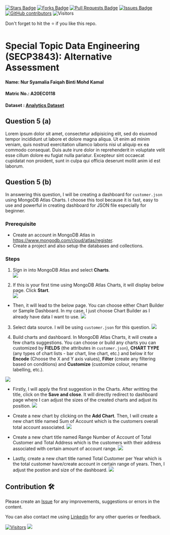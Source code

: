 <a href="https://github.com/drshahizan/SECP3843/stargazers"><img src="https://img.shields.io/github/stars/drshahizan/SECP3843" alt="Stars Badge"/></a>
<a href="https://github.com/drshahizan/SECP3843/network/members"><img src="https://img.shields.io/github/forks/drshahizan/SECP3843" alt="Forks Badge"/></a>
<a href="https://github.com/drshahizan/SECP3843/pulls"><img src="https://img.shields.io/github/issues-pr/drshahizan/SECP3843" alt="Pull Requests Badge"/></a>
<a href="https://github.com/drshahizan/SECP3843/issues"><img src="https://img.shields.io/github/issues/drshahizan/SECP3843" alt="Issues Badge"/></a>
<a href="https://github.com/drshahizan/SECP3843/graphs/contributors"><img alt="GitHub contributors" src="https://img.shields.io/github/contributors/drshahizan/SECP3843?color=2b9348"></a>
![Visitors](https://api.visitorbadge.io/api/visitors?path=https%3A%2F%2Fgithub.com%2Fdrshahizan%2FSECP3843&labelColor=%23d9e3f0&countColor=%23697689&style=flat)


Don't forget to hit the :star: if you like this repo.

# Special Topic Data Engineering (SECP3843): Alternative Assessment

#### Name: Nur Syamalia Faiqah Binti Mohd Kamal
#### Matric No.: A20EC0118
#### Dataset : [Analytics Dataset](https://github.com/drshahizan/dataset/tree/main/mongodb/02-analytics)

## Question 5 (a)
Lorem ipsum dolor sit amet, consectetur adipisicing elit, sed do eiusmod tempor incididunt ut labore et dolore magna aliqua. Ut enim ad minim veniam, quis nostrud exercitation ullamco laboris nisi ut aliquip ex ea commodo consequat. Duis aute irure dolor in reprehenderit in voluptate velit esse cillum dolore eu fugiat nulla pariatur. Excepteur sint occaecat cupidatat non proident, sunt in culpa qui officia deserunt mollit anim id est laborum.

## Question 5 (b)
In answering this question, I will be creating a dashboard for `customer.json` using MongoDB Atlas Charts. I choose this tool because it is fast, easy to use and powerful in creating dashboard for JSON file especially for beginner.

### Prerequisite
- Create an account in MongoDB Atlas in https://www.mongodb.com/cloud/atlas/register.
- Create a project and also setup the databases and collections.

### Steps
1. Sign in into MongoDB Atlas and select **Charts**.   
  <img  src="./files/images/chart.png"></img>

2. If this is your first time using MongoDB Atlas Charts, it will display below page. Click **Start**.  
  <img  src="./files/images/start.png"></img>
  
- Then, it will lead to the below page. You can choose either Chart Builder or Sample Dashboard. In my case, I just choose Chart Builder as I already have data I want to use.
  <img  src="./files/images/choose.png"></img>

3. Select data source. I will be using `customer.json` for this question.
  <img  src="./files/images/data.png"></img>

4. Build charts and dashboard. In MongoDB Atlas Charts, it will create a few charts suggestions. You can choose or build any charts you can customized by **FIELDS** (the attributes in `customer.json`), **CHART TYPE** (any types of chart lists - bar chart, line chart, etc.) and below it for **Encode** (Choose the X and Y axis values), **Filter** (create any filtering based on conditions) and **Customize** (customize colour, rename labelling, etc.).

  <img  src="./files/images/ch1.png"></img>
  
  - Firstly, I will apply the first suggestion in the Charts. After writting the title, click on the **Save and close**. It will directly redirect to dashboard page where I can adjust the sizes of the created charts and adjust its position.
  <img  src="./files/images/ch2.png"></img>

  - Create a new chart by clicking on the **Add Chart**. Then, I will create a new chart title named Sum of Account which is the customers overall total account associated.
  <img  src="./files/images/ch3.png"></img>

  - Create a new chart title named Range Number of Account of Total Customer and Total Address which is the customers with their address associated with certain amount of account range.
  <img  src="./files/images/ch4.png"></img>

  - Lastly, create a new chart title named Total Customer per Year which is the total customer have/create account in certain range of years. Then, I adjust the postion and size of the dashboard.
  <img  src="./files/images/ch5.png"></img>



## Contribution 🛠️
Please create an [Issue](https://github.com/drshahizan/special-topic-data-engineering/issues) for any improvements, suggestions or errors in the content.

You can also contact me using [Linkedin](https://www.linkedin.com/in/drshahizan/) for any other queries or feedback.

[![Visitors](https://api.visitorbadge.io/api/visitors?path=https%3A%2F%2Fgithub.com%2Fdrshahizan&labelColor=%23697689&countColor=%23555555&style=plastic)](https://visitorbadge.io/status?path=https%3A%2F%2Fgithub.com%2Fdrshahizan)
![](https://hit.yhype.me/github/profile?user_id=81284918)




